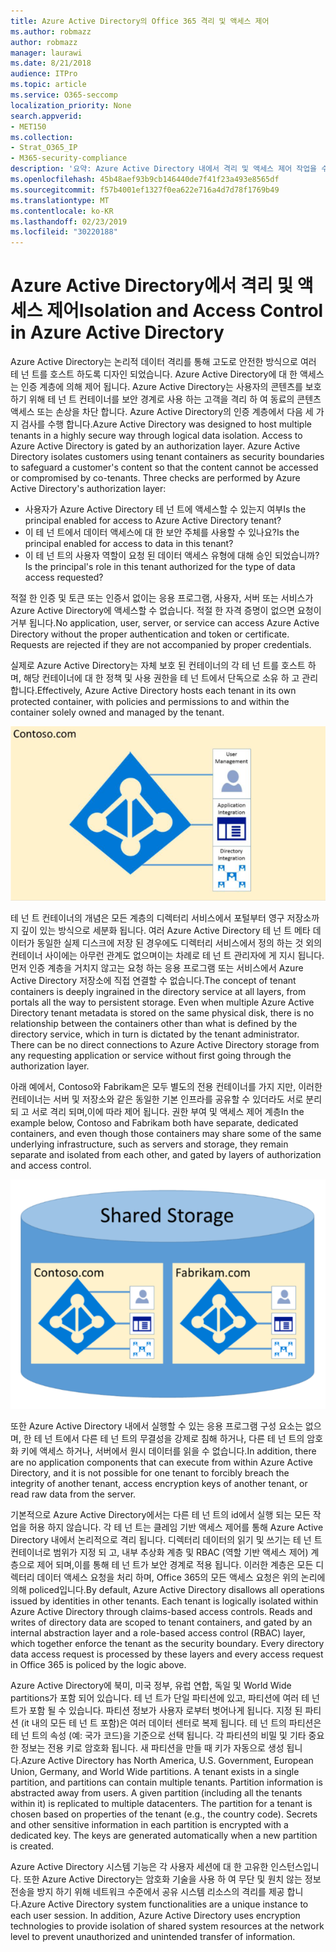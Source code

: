 ```yaml
---
title: Azure Active Directory의 Office 365 격리 및 액세스 제어
ms.author: robmazz
author: robmazz
manager: laurawi
ms.date: 8/21/2018
audience: ITPro
ms.topic: article
ms.service: O365-seccomp
localization_priority: None
search.appverid:
- MET150
ms.collection:
- Strat_O365_IP
- M365-security-compliance
description: '요약: Azure Active Directory 내에서 격리 및 액세스 제어 작업을 수행 하는 방법을 설명 합니다.'
ms.openlocfilehash: 45b48aef93b9cb146440de7f41f23a493e8565df
ms.sourcegitcommit: f57b4001ef1327f0ea622e716a4d7d78f1769b49
ms.translationtype: MT
ms.contentlocale: ko-KR
ms.lasthandoff: 02/23/2019
ms.locfileid: "30220188"
---
```

# <a name="isolation-and-access-control-in-azure-active-directory"></a><span data-ttu-id="3707c-103">Azure Active Directory에서 격리 및 액세스 제어</span><span class="sxs-lookup"><span data-stu-id="3707c-103">Isolation and Access Control in Azure Active Directory</span></span>

<span data-ttu-id="3707c-p101">Azure Active Directory는 논리적 데이터 격리를 통해 고도로 안전한 방식으로 여러 테 넌 트를 호스트 하도록 디자인 되었습니다. Azure Active Directory에 대 한 액세스는 인증 계층에 의해 제어 됩니다. Azure Active Directory는 사용자의 콘텐츠를 보호 하기 위해 테 넌 트 컨테이너를 보안 경계로 사용 하는 고객을 격리 하 여 동료의 콘텐츠 액세스 또는 손상을 차단 합니다. Azure Active Directory의 인증 계층에서 다음 세 가지 검사를 수행 합니다.</span><span class="sxs-lookup"><span data-stu-id="3707c-p101">Azure Active Directory was designed to host multiple tenants in a highly secure way through logical data isolation. Access to Azure Active Directory is gated by an authorization layer. Azure Active Directory isolates customers using tenant containers as security boundaries to safeguard a customer's content so that the content cannot be accessed or compromised by co-tenants. Three checks are performed by Azure Active Directory's authorization layer:</span></span>
- <span data-ttu-id="3707c-108">사용자가 Azure Active Directory 테 넌 트에 액세스할 수 있는지 여부</span><span class="sxs-lookup"><span data-stu-id="3707c-108">Is the principal enabled for access to Azure Active Directory tenant?</span></span>
- <span data-ttu-id="3707c-109">이 테 넌 트에서 데이터 액세스에 대 한 보안 주체를 사용할 수 있나요?</span><span class="sxs-lookup"><span data-stu-id="3707c-109">Is the principal enabled for access to data in this tenant?</span></span>
- <span data-ttu-id="3707c-110">이 테 넌 트의 사용자 역할이 요청 된 데이터 액세스 유형에 대해 승인 되었습니까?</span><span class="sxs-lookup"><span data-stu-id="3707c-110">Is the principal's role in this tenant authorized for the type of data access requested?</span></span>

<span data-ttu-id="3707c-p102">적절 한 인증 및 토큰 또는 인증서 없이는 응용 프로그램, 사용자, 서버 또는 서비스가 Azure Active Directory에 액세스할 수 없습니다. 적절 한 자격 증명이 없으면 요청이 거부 됩니다.</span><span class="sxs-lookup"><span data-stu-id="3707c-p102">No application, user, server, or service can access Azure Active Directory without the proper authentication and token or certificate. Requests are rejected if they are not accompanied by proper credentials.</span></span>

<span data-ttu-id="3707c-113">실제로 Azure Active Directory는 자체 보호 된 컨테이너의 각 테 넌 트를 호스트 하며, 해당 컨테이너에 대 한 정책 및 사용 권한을 테 넌 트에서 단독으로 소유 하 고 관리 합니다.</span><span class="sxs-lookup"><span data-stu-id="3707c-113">Effectively, Azure Active Directory hosts each tenant in its own protected container, with policies and permissions to and within the container solely owned and managed by the tenant.</span></span>
 
![Azure 컨테이너](media/office-365-isolation-azure-container.png)

<span data-ttu-id="3707c-p103">테 넌 트 컨테이너의 개념은 모든 계층의 디렉터리 서비스에서 포털부터 영구 저장소까지 깊이 있는 방식으로 세분화 됩니다. 여러 Azure Active Directory 테 넌 트 메타 데이터가 동일한 실제 디스크에 저장 된 경우에도 디렉터리 서비스에서 정의 하는 것 외의 컨테이너 사이에는 아무런 관계도 없으며이는 차례로 테 넌 트 관리자에 게 지시 됩니다. 먼저 인증 계층을 거치지 않고는 요청 하는 응용 프로그램 또는 서비스에서 Azure Active Directory 저장소에 직접 연결할 수 없습니다.</span><span class="sxs-lookup"><span data-stu-id="3707c-p103">The concept of tenant containers is deeply ingrained in the directory service at all layers, from portals all the way to persistent storage. Even when multiple Azure Active Directory tenant metadata is stored on the same physical disk, there is no relationship between the containers other than what is defined by the directory service, which in turn is dictated by the tenant administrator. There can be no direct connections to Azure Active Directory storage from any requesting application or service without first going through the authorization layer.</span></span>

<span data-ttu-id="3707c-118">아래 예에서, Contoso와 Fabrikam은 모두 별도의 전용 컨테이너를 가지 지만, 이러한 컨테이너는 서버 및 저장소와 같은 동일한 기본 인프라를 공유할 수 있더라도 서로 분리 되 고 서로 격리 되며,이에 따라 제어 됩니다. 권한 부여 및 액세스 제어 계층</span><span class="sxs-lookup"><span data-stu-id="3707c-118">In the example below, Contoso and Fabrikam both have separate, dedicated containers, and even though those containers may share some of the same underlying infrastructure, such as servers and storage, they remain separate and isolated from each other, and gated by layers of authorization and access control.</span></span>
 
![Azure 전용 컨테이너](media/office-365-isolation-azure-dedicated-containers.png)

<span data-ttu-id="3707c-120">또한 Azure Active Directory 내에서 실행할 수 있는 응용 프로그램 구성 요소는 없으며, 한 테 넌 트에서 다른 테 넌 트의 무결성을 강제로 침해 하거나, 다른 테 넌 트의 암호화 키에 액세스 하거나, 서버에서 원시 데이터를 읽을 수 없습니다.</span><span class="sxs-lookup"><span data-stu-id="3707c-120">In addition, there are no application components that can execute from within Azure Active Directory, and it is not possible for one tenant to forcibly breach the integrity of another tenant, access encryption keys of another tenant, or read raw data from the server.</span></span>

<span data-ttu-id="3707c-p104">기본적으로 Azure Active Directory에서는 다른 테 넌 트의 id에서 실행 되는 모든 작업을 허용 하지 않습니다. 각 테 넌 트는 클레임 기반 액세스 제어를 통해 Azure Active Directory 내에서 논리적으로 격리 됩니다. 디렉터리 데이터의 읽기 및 쓰기는 테 넌 트 컨테이너로 범위가 지정 되 고, 내부 추상화 계층 및 RBAC (역할 기반 액세스 제어) 계층으로 제어 되며,이를 통해 테 넌 트가 보안 경계로 적용 됩니다. 이러한 계층은 모든 디렉터리 데이터 액세스 요청을 처리 하며, Office 365의 모든 액세스 요청은 위의 논리에 의해 policed입니다.</span><span class="sxs-lookup"><span data-stu-id="3707c-p104">By default, Azure Active Directory disallows all operations issued by identities in other tenants. Each tenant is logically isolated within Azure Active Directory through claims-based access controls. Reads and writes of directory data are scoped to tenant containers, and gated by an internal abstraction layer and a role-based access control (RBAC) layer, which together enforce the tenant as the security boundary. Every directory data access request is processed by these layers and every access request in Office 365 is policed by the logic above.</span></span>

<span data-ttu-id="3707c-p105">Azure Active Directory에 북미, 미국 정부, 유럽 연합, 독일 및 World Wide partitions가 포함 되어 있습니다. 테 넌 트가 단일 파티션에 있고, 파티션에 여러 테 넌 트가 포함 될 수 있습니다. 파티션 정보가 사용자 로부터 벗어나게 됩니다. 지정 된 파티션 (it 내의 모든 테 넌 트 포함)은 여러 데이터 센터로 복제 됩니다. 테 넌 트의 파티션은 테 넌 트의 속성 (예: 국가 코드)을 기준으로 선택 됩니다. 각 파티션의 비밀 및 기타 중요 한 정보는 전용 키로 암호화 됩니다. 새 파티션을 만들 때 키가 자동으로 생성 됩니다.</span><span class="sxs-lookup"><span data-stu-id="3707c-p105">Azure Active Directory has North America, U.S. Government, European Union, Germany, and World Wide partitions. A tenant exists in a single partition, and partitions can contain multiple tenants. Partition information is abstracted away from users. A given partition (including all the tenants within it) is replicated to multiple datacenters. The partition for a tenant is chosen based on properties of the tenant (e.g., the country code). Secrets and other sensitive information in each partition is encrypted with a dedicated key. The keys are generated automatically when a new partition is created.</span></span>

<span data-ttu-id="3707c-p106">Azure Active Directory 시스템 기능은 각 사용자 세션에 대 한 고유한 인스턴스입니다. 또한 Azure Active Directory는 암호화 기술을 사용 하 여 무단 및 원치 않는 정보 전송을 방지 하기 위해 네트워크 수준에서 공유 시스템 리소스의 격리를 제공 합니다.</span><span class="sxs-lookup"><span data-stu-id="3707c-p106">Azure Active Directory system functionalities are a unique instance to each user session. In addition, Azure Active Directory uses encryption technologies to provide isolation of shared system resources at the network level to prevent unauthorized and unintended transfer of information.</span></span>
